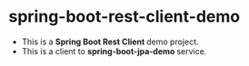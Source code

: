 # spring-boot-rest-client-demo
- This is a <b> Spring Boot Rest Client </b> demo project.
- This is a client to <b> spring-boot-jpa-demo </b> service. 